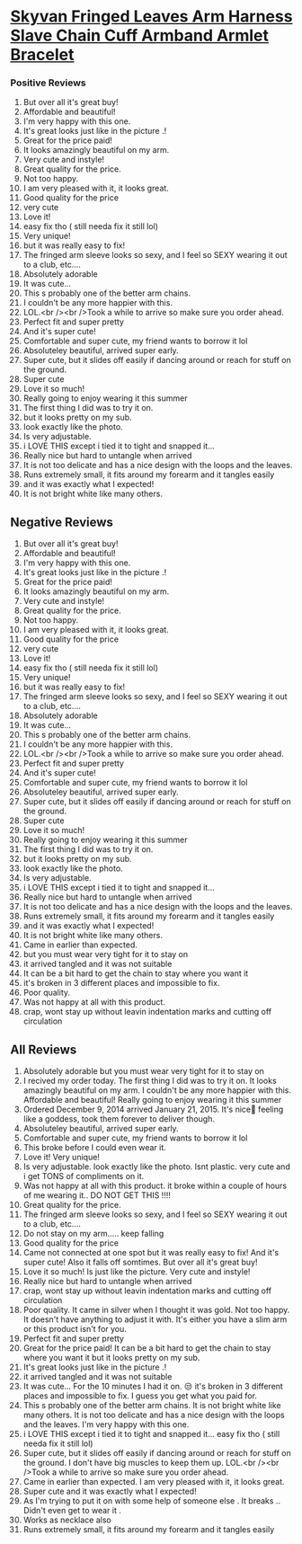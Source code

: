 # [Skyvan Fringed Leaves Arm Harness Slave Chain Cuff Armband Armlet Bracelet](https://products.checkmycream.com/products/Skyvan-Fringed-Leaves-Arm-Harness-Slave-Chain-Cuff-Armband-Armlet-Bracelet.html)

### Positive Reviews

<ol>
      <li>But over all it&#x27;s great buy!</li>
      <li>Affordable and beautiful!</li>
      <li>I&#x27;m very happy with this one.</li>
      <li>It&#x27;s great looks just like in the picture .!</li>
      <li>Great for the price paid!  </li>
      <li>It looks amazingly beautiful on my arm.</li>
      <li>Very cute and instyle!</li>
      <li>Great quality for the price.</li>
      <li>Not too happy.</li>
      <li>I am very pleased with it, it looks great.</li>
      <li>Good quality for the price</li>
      <li>very cute</li>
      <li>Love it!</li>
      <li>easy fix tho ( still needa fix it still lol)</li>
      <li>Very unique!</li>
      <li>but it was really easy to fix!</li>
      <li>The fringed arm sleeve looks so sexy, and I feel so SEXY wearing it out to a club, etc....</li>
      <li>Absolutely adorable</li>
      <li>It was cute...</li>
      <li>This s probably one of the better arm chains.  </li>
      <li>I couldn&#x27;t be any more happier with this.</li>
      <li>LOL.&lt;br /&gt;&lt;br /&gt;Took a while to arrive so make sure you order ahead.</li>
      <li>Perfect fit and super pretty</li>
      <li>And it&#x27;s super cute!</li>
      <li>Comfortable and super cute, my friend wants to borrow it lol</li>
      <li>Absoluteley beautiful, arrived super early.</li>
      <li>Super cute, but it slides off easily if dancing around or reach for stuff on the ground.</li>
      <li>Super cute</li>
      <li>Love it so much!</li>
      <li>Really going to enjoy wearing it this summer</li>
      <li>The first thing I did was to try it on.</li>
      <li>but it looks pretty on my sub.</li>
      <li>look exactly like the photo.</li>
      <li>Is very adjustable.</li>
      <li>i LOVE THIS  except i tied it to tight and snapped it...</li>
      <li>Really nice but hard to untangle when arrived</li>
      <li>It is not too delicate and has a nice design with the loops and the leaves.  </li>
      <li>Runs extremely small, it fits around my forearm and it tangles easily</li>
      <li>and it was exactly what I expected!</li>
      <li>It is not bright white like many others.  </li>
</ol>


<h2>Negative Reviews</h2>
<ol>
<li> But over all it&#x27;s great buy!</li>
<li> Affordable and beautiful!</li>
<li> I&#x27;m very happy with this one.</li>
<li> It&#x27;s great looks just like in the picture .!</li>
<li> Great for the price paid!  </li>
<li> It looks amazingly beautiful on my arm.</li>
<li> Very cute and instyle!</li>
<li> Great quality for the price.</li>
<li> Not too happy.</li>
<li> I am very pleased with it, it looks great.</li>
<li> Good quality for the price</li>
<li> very cute</li>
<li> Love it!</li>
<li> easy fix tho ( still needa fix it still lol)</li>
<li> Very unique!</li>
<li> but it was really easy to fix!</li>
<li> The fringed arm sleeve looks so sexy, and I feel so SEXY wearing it out to a club, etc....</li>
<li> Absolutely adorable</li>
<li> It was cute...</li>
<li> This s probably one of the better arm chains.  </li>
<li> I couldn&#x27;t be any more happier with this.</li>
<li> LOL.&lt;br /&gt;&lt;br /&gt;Took a while to arrive so make sure you order ahead.</li>
<li> Perfect fit and super pretty</li>
<li> And it&#x27;s super cute!</li>
<li> Comfortable and super cute, my friend wants to borrow it lol</li>
<li> Absoluteley beautiful, arrived super early.</li>
<li> Super cute, but it slides off easily if dancing around or reach for stuff on the ground.</li>
<li> Super cute</li>
<li> Love it so much!</li>
<li> Really going to enjoy wearing it this summer</li>
<li> The first thing I did was to try it on.</li>
<li> but it looks pretty on my sub.</li>
<li> look exactly like the photo.</li>
<li> Is very adjustable.</li>
<li> i LOVE THIS  except i tied it to tight and snapped it...</li>
<li> Really nice but hard to untangle when arrived</li>
<li> It is not too delicate and has a nice design with the loops and the leaves.  </li>
<li> Runs extremely small, it fits around my forearm and it tangles easily</li>
<li> and it was exactly what I expected!</li>
<li> It is not bright white like many others.  </li>
<li> Came in earlier than expected.</li>
<li> but you must wear very tight for it to stay on</li>
<li> it arrived tangled and it was not suitable</li>
<li> It can be a bit hard to get the chain to stay where you want it</li>
<li> it&#x27;s broken in 3 different places and impossible to fix.</li>
<li> Poor quality.</li>
<li> Was not happy at all with this product.</li>
<li> crap, wont stay up without leavin indentation marks and cutting off circulation</li>
</ol>

<h2>All Reviews</h2>

<ol>
    <li> Absolutely adorable but you must wear very tight for it to stay on</li>
    <li> I recived my order today. The first thing I did was to try it on. It looks amazingly beautiful on my arm. I couldn&#x27;t be any more happier with this. Affordable and beautiful! Really going to enjoy wearing it this summer</li>
    <li> Ordered December 9, 2014 arrived January 21, 2015. It&#x27;s nice💪 feeling like a goddess, took them forever to deliver though.</li>
    <li> Absoluteley beautiful, arrived super early.</li>
    <li> Comfortable and super cute, my friend wants to borrow it lol</li>
    <li> This broke before I could even wear it.</li>
    <li> Love it! Very unique!</li>
    <li> Is very adjustable. look exactly like the photo. Isnt plastic. very cute and i get TONS of compliments on it.</li>
    <li> Was not happy at all with this product. it broke within a couple of hours of me wearing it.. DO NOT GET THIS !!!!</li>
    <li> Great quality for the price.</li>
    <li> The fringed arm sleeve looks so sexy, and I feel so SEXY wearing it out to a club, etc....</li>
    <li> Do not stay on my arm..... keep falling</li>
    <li> Good quality for the price</li>
    <li> Came not connected at one spot but it was really easy to fix! And it&#x27;s super cute! Also it falls off somtimes. But over all it&#x27;s great buy!</li>
    <li> Love it so much! Is just like the picture. Very cute and instyle!</li>
    <li> Really nice but hard to untangle when arrived</li>
    <li> crap, wont stay up without leavin indentation marks and cutting off circulation</li>
    <li> Poor quality. It came in silver when I thought it was gold. Not too happy. It doesn&#x27;t have anything to adjust it with. It&#x27;s either you have a slim arm or this product isn&#x27;t for you.</li>
    <li> Perfect fit and super pretty</li>
    <li> Great for the price paid!  It can be a bit hard to get the chain to stay where you want it but it looks pretty on my sub.</li>
    <li> It&#x27;s great looks just like in the picture .!</li>
    <li> it arrived tangled and it was not suitable</li>
    <li> It was cute... For the 10 minutes I had it on. 😒 it&#x27;s broken in 3 different places and impossible to fix. I guess you get what you paid for.</li>
    <li> This s probably one of the better arm chains.  It is not bright white like many others.  It is not too delicate and has a nice design with the loops and the leaves.  I&#x27;m very happy with this one.</li>
    <li> i LOVE THIS  except i tied it to tight and snapped it... easy fix tho ( still needa fix it still lol)</li>
    <li> Super cute, but it slides off easily if dancing around or reach for stuff on the ground. I don&#x27;t have big muscles to keep them up. LOL.&lt;br /&gt;&lt;br /&gt;Took a while to arrive so make sure you order ahead.</li>
    <li> Came in earlier than expected. I am very pleased with it, it looks great.</li>
    <li> Super cute and it was exactly what I expected!</li>
    <li> As I&#x27;m trying to put it on with some help of someone else . It breaks .. Didn&#x27;t even get to wear it .</li>
    <li> Works as necklace also</li>
    <li> Runs extremely small, it fits around my forearm and it tangles easily</li>
</ol>




